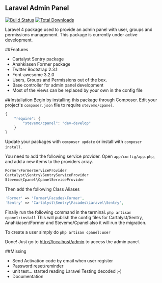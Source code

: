 ## Laravel Admin Panel

[![Build Status](https://travis-ci.org/stevemo/cpanel.png)](https://travis-ci.org/stevemo/cpanel)
[![Total Downloads](https://poser.pugx.org/stevemo/cpanel/d/total.png)](https://packagist.org/packages/stevemo/cpanel)

Laravel 4 package used to provide an admin panel with user, groups and permissions management.
This package is currently under active development.

##Features
* Cartalyst Sentry package
* Anahkiasen Former package
* Twitter Bootstrap 2.3.1
* Font-awesome 3.2.0
* Users, Groups and Permissions out of the box.
* Base controller for admin panel development
* Most of the views can be replaced by your own in the config file

##Installation
Begin by installing this package through Composer. Edit your project's `composer.json` file to require `stevemo/cpanel`.

```javascript
{
    "require": {
        "stevemo/cpanel": "dev-develop"
    }
}
```

Update your packages with `composer update` or install with `composer install`.

You need to add the following service provider.
Open `app/config/app.php`, and add a new items to the providers array.

```php
Former\FormerServiceProvider
Cartalyst\Sentry\SentryServiceProvider
Stevemo\Cpanel\CpanelServiceProvider
```

Then add the following Class Aliases
```php
'Former' => 'Former\Facades\Former',
'Sentry' => 'Cartalyst\Sentry\Facades\Laravel\Sentry',
```

Finally run the following command in the terminal. `php artisan cpanel:install`
This will publish the config files for Cartalyst/Sentry, Anahkiasen/Former and Stevemo/Cpanel also it will run the migration.

To create a user simply do `php artisan cpanel:user`

Done! Just go to [http://localhost/admin](http://localhost/admin) to access the admin panel.

##Missing
* Send Activation code by email when user register
* Password reset/reminder
* unit test… started reading Laravel Testing decoded ;-)
* Documentation
